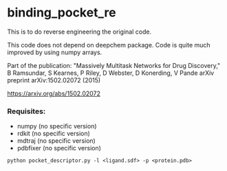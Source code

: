 # binding_pocket_re

This is to do reverse engineering the original code.

This code does not depend on deepchem package. Code is quite much improved by using numpy arrays.

Part of the publication: "Massively Multitask Networks for Drug Discovery," B Ramsundar, S Kearnes, P Riley, D Webster, D Konerding, V Pande arXiv preprint arXiv:1502.02072 (2015)

https://arxiv.org/abs/1502.02072

### Requisites:

- numpy (no specific version)
- rdkit (no specific version)
- mdtraj (no specific version)
- pdbfixer (no specific version)

```
python pocket_descriptor.py -l <ligand.sdf> -p <protein.pdb>
```
